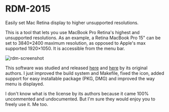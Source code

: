 # RDM-2015
Easily set Mac Retina display to higher unsupported resolutions.

This is a tool that lets you use MacBook Pro Retina's highest and unsupported resolutions.
As an example, a Retina MacBook Pro 15" can be set to 3840×2400 maximum resolution, as
opposed to Apple's max supported 1920×1050. It is accessible from the menu bar.

![rdm-screenshot](https://cloud.githubusercontent.com/assets/265162/12096416/888da580-b315-11e5-975f-77cc68490726.png)

This software was studied and released [here](http://garethjenkins.com/2012/07/01/investigating-a-high-resolution-retina-utility-for-macbook-pro-1x-and-2x-modes/#comment-623)
and [here](http://www.reddit.com/r/apple/comments/vi9yf/set_your_retina_macbook_pros_resolution_to/)
by its original authors. I just improved the build system and Makefile, fixed the icon,
added support for easy installable package (PKG, DMG) and improved the way menu is
displayed.

 I don't know what is the license by its authors because it came 100%
uncommented and undocumented. But I'm sure they would enjoy you to freely use it. Me too.
